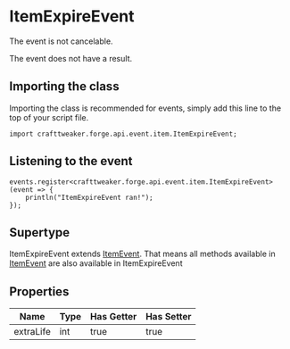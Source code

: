 # ItemExpireEvent

The event is not cancelable.

The event does not have a result.

## Importing the class

Importing the class is recommended for events, simply add this line to the top of your script file.
```zenscript
import crafttweaker.forge.api.event.item.ItemExpireEvent;
```


## Listening to the event

```zenscript
events.register<crafttweaker.forge.api.event.item.ItemExpireEvent>(event => {
    println("ItemExpireEvent ran!");
});
```


## Supertype

ItemExpireEvent extends [ItemEvent](/forge/api/event/item/ItemEvent). That means all methods available in [ItemEvent](/forge/api/event/item/ItemEvent) are also available in ItemExpireEvent

## Properties

|   Name    | Type | Has Getter | Has Setter |
|-----------|------|------------|------------|
| extraLife | int  | true       | true       |

